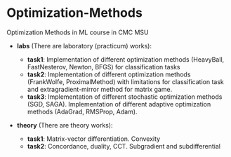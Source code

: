 # Optimization-Methods
Optimization Methods in ML course in CMC MSU

- __labs__ (There are laboratory (practicum) works):
  * __task1__: Implementation of different optimization methods (HeavyBall, FastNesterov, Newton, BFGS) for classification tasks
  * __task2__: Implementation of different optimization methods (FrankWolfe, ProximalMethod) with limitations for classification task and extragradient-mirror method for matrix game.
  * __task3__: Implementation of different stochastic optimization methods (SGD, SAGA). Implementation of different adaptive optimization methods (AdaGrad, RMSProp, Adam).

- __theory__ (There are theory works):
  * __task1__: Matrix-vector differentiation. Сonvexity
  * __task2__: Concordance, duality, CCT. Subgradient and subdifferential
